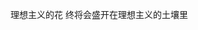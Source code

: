 <!-- # Hi I'm Richard 👋 -->

<!--
**richard003/richard003** is a ✨ _special_ ✨ repository because its `README.md` (this file) appears on your GitHub profile.

Here are some ideas to get you started:

- 👯 I’m looking to collaborate on ...
- 🤔 I’m looking for help with ...
- 💬 Ask me about ...
- 📫 How to reach me: ...
- 😄 Pronouns: ...
- ⚡ Fun fact: ...
-->

<!-- - 🌱 I’m currently learning **Deep Learning**
 - 😺 I’m looking for collaborates on **Kaggle**
 - 📫 Reach me with cheng1224@shu.edu.cn

 [![Anurag's GitHub stats](https://github-readme-stats.vercel.app/api?username=richard003&&theme=swift&&show_icons=true&&hide=prs,issues)](https://github.com/anuraghazra/github-readme-stats) -->
 
 理想主义的花 终将会盛开在理想主义的土壤里
